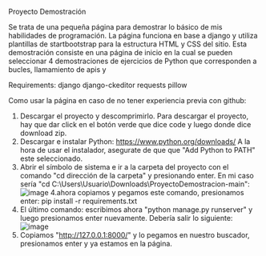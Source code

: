 Proyecto Demostración

Se trata de una pequeña página para demostrar lo básico de mis habilidades de programación.
La página funciona en base a django y utiliza plantillas de startbootstrap para la estructura HTML y CSS del sitio. Esta demostración consiste en una página de inicio en la cual se pueden seleccionar 4 demostraciones de ejercicios de Python que corresponden a bucles, llamamiento de apis y 

Requirements: 
django
django-ckeditor
requests
pillow

Como usar la página en caso de no tener experiencia previa con github:
1. Descargar el proyecto y descomprimirlo.
   Para descargar el proyecto, hay que dar click en el botón verde que dice code y luego donde dice download zip.
2. Descargar e instalar Python: https://www.python.org/downloads/
   A la hora de usar el instalador, asegurate de que que "Add Python to PATH" este seleccionado.
3. Abrir el símbolo de sistema e ir a la carpeta del proyecto con el comando "cd dirección de la carpeta" y presionando enter. En mi caso sería "cd C:\Users\Usuario\Downloads\ProyectoDemostracion-main":
   ![image](https://github.com/AndresHerrero1/ProyectoDemostracion/assets/123222094/848b863c-a074-4d99-8644-76794d3c573c)
4.ahora copiamos y pegamos este comando, presionamos enter:
   pip install -r requirements.txt
5. El último comando: escribimos ahora "python manage.py runserver" y luego presionamos enter nuevamente. Debería salir lo siguiente:
    ![image](https://github.com/AndresHerrero1/ProyectoDemostracion/assets/123222094/b22307e3-506a-436c-a1ba-4bbbf507b328)
6. Copiamos "http://127.0.0.1:8000/" y lo pegamos en nuestro buscador, presionamos enter y ya estamos en la página.




